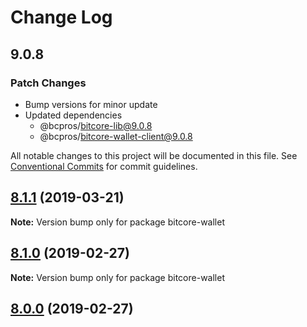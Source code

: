 # Change Log

## 9.0.8

### Patch Changes

- Bump versions for minor update
- Updated dependencies
  - @bcpros/bitcore-lib@9.0.8
  - @bcpros/bitcore-wallet-client@9.0.8

All notable changes to this project will be documented in this file.
See [Conventional Commits](https://conventionalcommits.org) for commit guidelines.

## [8.1.1](https://github.com/bitpay/bitcore-wallet/compare/v8.1.0...v8.1.1) (2019-03-21)

**Note:** Version bump only for package bitcore-wallet

## [8.1.0](https://github.com/bitpay/bitcore-wallet/compare/v5.0.0-beta.44...v8.1.0) (2019-02-27)

**Note:** Version bump only for package bitcore-wallet

## [8.0.0](https://github.com/bitpay/bitcore-wallet/compare/v5.0.0-beta.44...v8.0.0) (2019-02-27)
